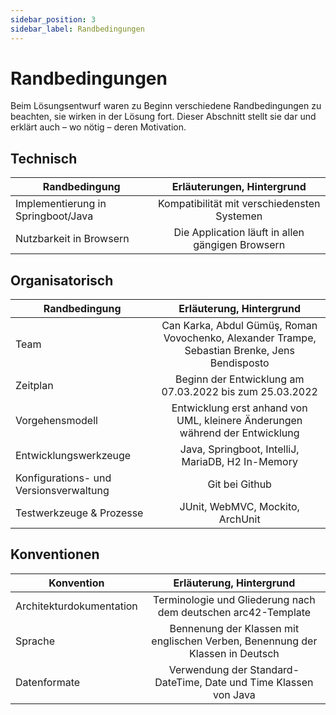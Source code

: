 ```yaml
---
sidebar_position: 3
sidebar_label: Randbedingungen
---
```


# Randbedingungen

Beim Lösungsentwurf waren zu Beginn verschiedene Randbedingungen zu beachten, sie wirken in der Lösung fort. Dieser Abschnitt stellt sie dar und erklärt auch – wo nötig – deren Motivation.

## Technisch
|Randbedingung|Erläuterungen, Hintergrund|
|--------------|:-----:|
|Implementierung in Springboot/Java|Kompatibilität mit verschiedensten Systemen|
|Nutzbarkeit in Browsern|Die Application läuft in allen gängigen Browsern|

## Organisatorisch
|Randbedingung|Erläuterung, Hintergrund|
|--------------|:-----:|
|Team|Can Karka, Abdul Gümüş, Roman Vovochenko, Alexander Trampe, Sebastian Brenke, Jens Bendisposto|
|Zeitplan|Beginn der Entwicklung am 07.03.2022 bis zum 25.03.2022|
|Vorgehensmodell|Entwicklung erst anhand von UML, kleinere Änderungen während der Entwicklung|
|Entwicklungswerkzeuge|Java, Springboot, IntelliJ, MariaDB, H2 In-Memory|
|Konfigurations- und Versionsverwaltung|Git bei Github|
|Testwerkzeuge & Prozesse|JUnit, WebMVC, Mockito, ArchUnit|

## Konventionen

|Konvention|Erläuterung, Hintergrund|
|--------------|:-----:|
|Architekturdokumentation|	Terminologie und Gliederung nach dem deutschen arc42-Template|
|Sprache|Bennenung der Klassen mit englischen Verben, Benennung der Klassen in Deutsch|
|Datenformate|Verwendung der Standard-DateTime, Date und Time Klassen von Java|